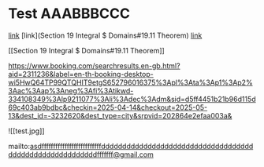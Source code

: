 # Test AAABBBCCC

[link](café&restaurant!)
[link](Section 19 Integral $ Domains#19.11 Theorem)
[link](/blog/README.md)

[[Section 19 Integral $ Domains#19.11 Theorem]]


https://www.booking.com/searchresults.en-gb.html?aid=2311236&label=en-th-booking-desktop-wi5HwQ64TP99QTQHIT9etgS652796016375%3Apl%3Ata%3Ap1%3Ap2%3Aac%3Aap%3Aneg%3Afi%3Atikwd-334108349%3Alp9211077%3Ali%3Adec%3Adm&sid=d5ff4451b21b96d115d69c403ab9bdbc&checkin=2025-04-14&checkout=2025-05-13&dest_id=-3232620&dest_type=city&srpvid=202864e2efaa003a&

![[test.jpg]]

mailto:asdffffffffffffffffffffffffffdddddddddddddddddddddddddddddddddddddddddddddddddddddddddfffffff@gmail.com
